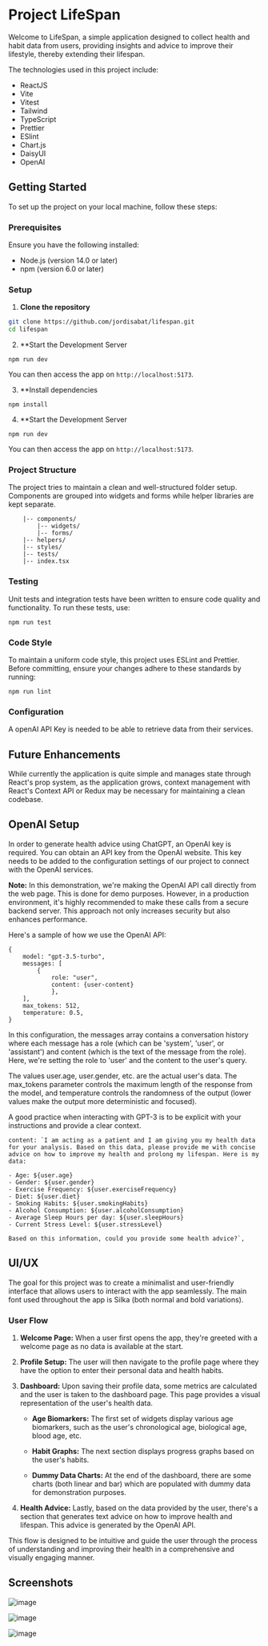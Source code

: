 # Project LifeSpan

Welcome to LifeSpan, a simple application designed to collect health and habit data from users, providing insights and advice to improve their lifestyle, thereby extending their lifespan.

The technologies used in this project include:

- ReactJS
- Vite
- Vitest
- Tailwind
- TypeScript
- Prettier
- ESlint
- Chart.js
- DaisyUI
- OpenAI

## Getting Started

To set up the project on your local machine, follow these steps:

### Prerequisites

Ensure you have the following installed:

- Node.js (version 14.0 or later)
- npm (version 6.0 or later)

### Setup

1. **Clone the repository**

```bash
git clone https://github.com/jordisabat/lifespan.git
cd lifespan
```
2. **Start the Development Server

```npm run dev```

You can then access the app on `http://localhost:5173`.

3. **Install dependencies

```npm install```

4. **Start the Development Server

```npm run dev```

You can then access the app on `http://localhost:5173`.

### Project Structure

The project tries to maintain a clean and well-structured folder setup. Components are grouped into widgets and forms while helper libraries are kept separate.

```|-- src/
    |-- components/
        |-- widgets/
        |-- forms/
    |-- helpers/
    |-- styles/
    |-- tests/
    |-- index.tsx
```

### Testing

Unit tests and integration tests have been written to ensure code quality and functionality. To run these tests, use:

```npm run test```

### Code Style

To maintain a uniform code style, this project uses ESLint and Prettier. Before committing, ensure your changes adhere to these standards by running:

```npm run lint```

### Configuration

A openAI API Key is needed to be able to retrieve data from their services.


## Future Enhancements

While currently the application is quite simple and manages state through React's prop system, as the application grows, context management with React's Context API or Redux may be necessary for maintaining a clean codebase.

## OpenAI Setup

In order to generate health advice using ChatGPT, an OpenAI key is required. You can obtain an API key from the OpenAI website. This key needs to be added to the configuration settings of our project to connect with the OpenAI services.

**Note:** In this demonstration, we're making the OpenAI API call directly from the web page. This is done for demo purposes. However, in a production environment, it's highly recommended to make these calls from a secure backend server. This approach not only increases security but also enhances performance.

Here's a sample of how we use the OpenAI API:

```
{
    model: "gpt-3.5-turbo",
    messages: [
        {
            role: "user",
            content: {user-content}
            },
    ],
    max_tokens: 512,
    temperature: 0.5,
}
```
In this configuration, the messages array contains a conversation history where each message has a role (which can be 'system', 'user', or 'assistant') and content (which is the text of the message from the role). Here, we're setting the role to 'user' and the content to the user's query.

The values user.age, user.gender, etc. are the actual user's data. The max_tokens parameter controls the maximum length of the response from the model, and temperature controls the randomness of the output (lower values make the output more deterministic and focused).

A good practice when interacting with GPT-3 is to be explicit with your instructions and provide a clear context. 

``` 
content: `I am acting as a patient and I am giving you my health data for your analysis. Based on this data, please provide me with concise advice on how to improve my health and prolong my lifespan. Here is my data: 

- Age: ${user.age}
- Gender: ${user.gender}
- Exercise Frequency: ${user.exerciseFrequency}
- Diet: ${user.diet}
- Smoking Habits: ${user.smokingHabits}
- Alcohol Consumption: ${user.alcoholConsumption}
- Average Sleep Hours per day: ${user.sleepHours}
- Current Stress Level: ${user.stressLevel}

Based on this information, could you provide some health advice?`,
```

## UI/UX

The goal for this project was to create a minimalist and user-friendly interface that allows users to interact with the app seamlessly. The main font used throughout the app is Silka (both normal and bold variations).

### User Flow

1. **Welcome Page:** When a user first opens the app, they're greeted with a welcome page as no data is available at the start.

2. **Profile Setup:** The user will then navigate to the profile page where they have the option to enter their personal data and health habits.

3. **Dashboard:** Upon saving their profile data, some metrics are calculated and the user is taken to the dashboard page. This page provides a visual representation of the user's health data.

   - **Age Biomarkers:** The first set of widgets display various age biomarkers, such as the user's chronological age, biological age, blood age, etc.
   
   - **Habit Graphs:** The next section displays progress graphs based on the user's habits.
   
   - **Dummy Data Charts:** At the end of the dashboard, there are some charts (both linear and bar) which are populated with dummy data for demonstration purposes.
   
4. **Health Advice:** Lastly, based on the data provided by the user, there's a section that generates text advice on how to improve health and lifespan. This advice is generated by the OpenAI API.

This flow is designed to be intuitive and guide the user through the process of understanding and improving their health in a comprehensive and visually engaging manner.

## Screenshots

![image](https://github.com/jordisabat/lifespan/assets/8877242/7e44a028-6de2-484b-a2b9-253ed75fd527)

![image](https://github.com/jordisabat/lifespan/assets/8877242/548ba5b1-dea6-4dff-8419-2658583a1087)

![image](https://github.com/jordisabat/lifespan/assets/8877242/748a0858-8bc3-4ff0-b0da-927f11e465c8)






